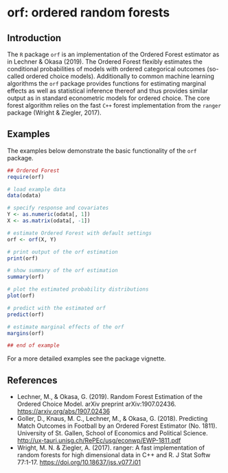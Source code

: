 # orf: ordered random forests

## Introduction

The `R` package `orf` is an implementation of the Ordered Forest estimator
as in Lechner & Okasa (2019). The Ordered Forest flexibly estimates the conditional
probabilities of models with ordered categorical outcomes (so-called ordered
choice models). Additionally to common machine learning algorithms the `orf`
package provides functions for estimating marginal effects as well as
statistical inference thereof and thus provides similar output as in standard
econometric models for ordered choice. The core forest algorithm relies on the
fast `C++` forest implementation from the `ranger` package (Wright & Ziegler, 2017).

## Examples

The examples below demonstrate the basic functionality of the `orf` package.

```r
## Ordered Forest
require(orf)

# load example data
data(odata)

# specify response and covariates
Y <- as.numeric(odata[, 1])
X <- as.matrix(odata[, -1])

# estimate Ordered Forest with default settings
orf <- orf(X, Y)

# print output of the orf estimation
print(orf)

# show summary of the orf estimation
summary(orf)

# plot the estimated probability distributions
plot(orf)

# predict with the estimated orf
predict(orf)

# estimate marginal effects of the orf
margins(orf)

## end of example
```

For a more detailed examples see the package vignette.

## References

- Lechner, M., & Okasa, G. (2019). Random Forest Estimation of the Ordered Choice Model. arXiv preprint arXiv:1907.02436. <https://arxiv.org/abs/1907.02436>
- Goller, D., Knaus, M. C., Lechner, M., & Okasa, G. (2018). Predicting Match Outcomes in Football by an Ordered Forest Estimator (No. 1811). University of St. Gallen, School of Economics and Political Science. <http://ux-tauri.unisg.ch/RePEc/usg/econwp/EWP-1811.pdf>
- Wright, M. N. & Ziegler, A. (2017). ranger: A fast implementation of random forests for high dimensional data in C++ and R. J Stat Softw 77:1-17. <https://doi.org/10.18637/jss.v077.i01>

